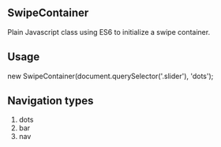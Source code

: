 ## SwipeContainer

Plain Javascript class using ES6 to initialize a swipe container.

## Usage

new SwipeContainer(document.querySelector('.slider'), 'dots');

## Navigation types

1. dots
2. bar
3. nav
